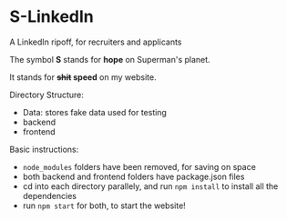# S-LinkedIn
A LinkedIn ripoff, for recruiters and applicants

The symbol **S** stands for **hope** on Superman's planet.

It stands for **~~shit~~ speed** on my website.

Directory Structure:
- Data: stores fake data used for testing
- backend
- frontend

Basic instructions:
- ```node_modules``` folders have been removed, for saving on space
- both backend and frontend folders have package.json files
- cd into each directory parallely, and run ```npm install``` to install all the dependencies
- run ```npm start``` for both, to start the website!

